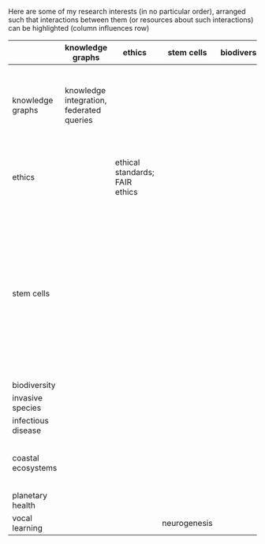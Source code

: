 Here are some of my research interests (in no particular order), arranged such that interactions between them (or resources about such interactions) can be highlighted (column influences row)


|  | knowledge graphs | ethics | stem cells | biodiversity | invasive species | infectious disease | coastal ecosystems | planetary health | vocal learning |
| --| --| --| --| --| --| --| --| --| --|
| knowledge graphs | knowledge integration, federated queries |  |  |  |  |  |  | [Framing planetary health: arguing for resource-centred science](https://doi.org/10.1016/S2542-5196(18)30023-8) |
| ethics |  | ethical standards; FAIR ethics |  |  |  |  |  | [Planetary Health Ethics: Beyond First Principles](https://doi.org/10.3390/challe10010014) |
| stem cells |  |  |  |  | [Modeling invasion of metastasizing cancer cells to bone marrow utilizing ecological principles](https://doi.org/10.1186/1742-4682-8-36) / [Convergent Evolution, Evolving Evolvability, and the Origins of Lethal Cancer](https://doi.org/10.1158/1541-7786.MCR-19-1158) |  |  |  |
| biodiversity |  |  |  |  |  |  |  |  |
| invasive species |  |  |  |  |  |  |  |  |
| infectious disease |  |  |  |  |  |  |  |  |
| coastal ecosystems |  |  |  |  | [Impacts of Invasive Species on Coastal Environments](https://doi.org/10.1007/978-3-319-91382-7) |  |  |  |
| planetary health |  |  |  |  |  |  |  |  |
| vocal learning |  |  | neurogenesis |  |  |  |  |  |
